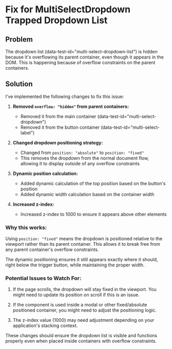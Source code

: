# Fix for MultiSelectDropdown Trapped Dropdown List

## Problem

The dropdown list (data-test-id="multi-select-dropdown-list") is hidden because it's overflowing its parent container, even though it appears in the DOM. This is happening because of overflow constraints on the parent containers.

## Solution

I've implemented the following changes to fix this issue:

1. **Removed `overflow: "hidden"` from parent containers:**

   - Removed it from the main container (data-test-id="multi-select-dropdown")
   - Removed it from the button container (data-test-id="multi-select-label")

2. **Changed dropdown positioning strategy:**

   - Changed from `position: "absolute"` to `position: "fixed"`
   - This removes the dropdown from the normal document flow, allowing it to display outside of any overflow constraints

3. **Dynamic position calculation:**

   - Added dynamic calculation of the top position based on the button's position
   - Added dynamic width calculation based on the container width

4. **Increased z-index:**
   - Increased z-index to 1000 to ensure it appears above other elements

### Why this works:

Using `position: "fixed"` means the dropdown is positioned relative to the viewport rather than its parent container. This allows it to break free from any parent container's overflow constraints.

The dynamic positioning ensures it still appears exactly where it should, right below the trigger button, while maintaining the proper width.

### Potential Issues to Watch For:

1. If the page scrolls, the dropdown will stay fixed in the viewport. You might need to update its position on scroll if this is an issue.

2. If the component is used inside a modal or other fixed/absolute positioned container, you might need to adjust the positioning logic.

3. The z-index value (1000) may need adjustment depending on your application's stacking context.

These changes should ensure the dropdown list is visible and functions properly even when placed inside containers with overflow constraints.
